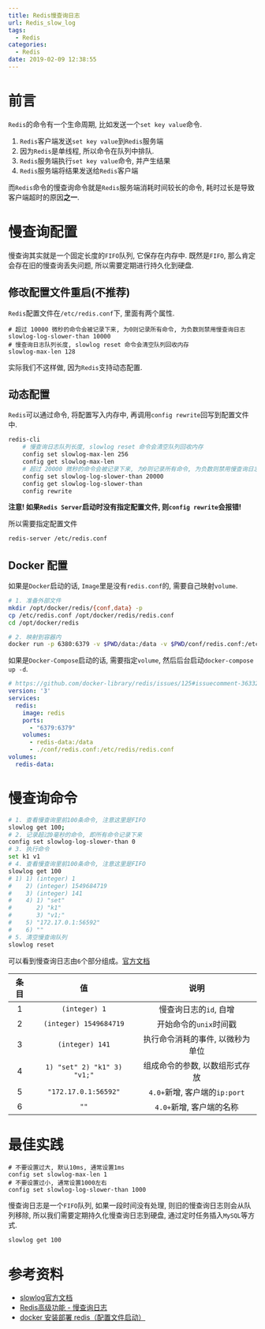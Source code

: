 ```yaml
---
title: Redis慢查询日志
url: Redis_slow_log
tags:
  - Redis
categories:
  - Redis
date: 2019-02-09 12:38:55
---
```


# 前言
`Redis`的命令有一个生命周期, 比如发送一个`set key value`命令.
1. `Redis`客户端发送`set key value`到`Redis`服务端
1. 因为`Redis`是单线程, 所以命令在队列中排队.
1. `Redis`服务端执行`set key value`命令, 并产生结果
1. `Redis`服务端将结果发送给`Redis`客户端

而`Redis`命令的慢查询命令就是`Redis`服务端消耗时间较长的命令, 耗时过长是导致客户端超时的原因**之一**.

<!-- more -->

# 慢查询配置
慢查询其实就是一个固定长度的`FIFO`队列, 它保存在内存中.
既然是`FIFO`, 那么肯定会存在旧的慢查询丢失问题, 所以需要定期进行持久化到硬盘.

## 修改配置文件重启(不推荐)
`Redis`配置文件在`/etc/redis.conf`下, 里面有两个属性.
```
# 超过 10000 微秒的命令会被记录下来, 为0则记录所有命令, 为负数则禁用慢查询日志
slowlog-log-slower-than 10000
# 慢查询日志队列长度, slowlog reset 命令会清空队列回收内存
slowlog-max-len 128
```
实际我们不这样做, 因为`Redis`支持动态配置.

## 动态配置
`Redis`可以通过命令, 将配置写入内存中, 再调用`config rewrite`回写到配置文件中.
```bash
redis-cli
    # 慢查询日志队列长度, slowlog reset 命令会清空队列回收内存
    config set slowlog-max-len 256
    config get slowlog-max-len
    # 超过 20000 微秒的命令会被记录下来, 为0则记录所有命令, 为负数则禁用慢查询日志
    config set slowlog-log-slower-than 20000
    config get slowlog-log-slower-than
    config rewrite
```
**注意! 如果`Redis Server`启动时没有指定配置文件, 则`config rewrite`会报错!**

所以需要指定配置文件
```bash
redis-server /etc/redis.conf
```

## Docker 配置
如果是`Docker`启动的话, `Image`里是没有`redis.conf`的, 需要自己映射`volume`.
```bash
# 1. 准备外部文件
mkdir /opt/docker/redis/{conf,data} -p
cp /etc/redis.conf /opt/docker/redis/redis.conf
cd /opt/docker/redis

# 2. 映射到容器内
docker run -p 6380:6379 -v $PWD/data:/data -v $PWD/conf/redis.conf:/etc/redis/redis.conf -d redis redis-server /etc/redis/redis.conf
```

如果是`Docker-Compose`启动的话, 需要指定`volume`, 然后后台启动`docker-compose up -d`.
```yml
# https://github.com/docker-library/redis/issues/125#issuecomment-363322332
version: '3'
services:
  redis:
    image: redis
    ports:
      - "6379:6379"
    volumes:
      - redis-data:/data
      - ./conf/redis.conf:/etc/redis/redis.conf
volumes:
  redis-data:
```

# 慢查询命令
```bash
# 1. 查看慢查询里前100条命令, 注意这里是FIFO
slowlog get 100;
# 2. 记录超过0毫秒的命令, 即所有命令记录下来
config set slowlog-log-slower-than 0
# 3. 执行命令
set k1 v1
# 4. 查看慢查询里前100条命令, 注意这里是FIFO
slowlog get 100
# 1) 1) (integer) 1
#    2) (integer) 1549684719
#    3) (integer) 141
#    4) 1) "set"
#       2) "k1"
#       3) "v1;"
#    5) "172.17.0.1:56592"
#    6) ""
# 5. 清空慢查询队列
slowlog reset
```
可以看到慢查询日志由`6`个部分组成。[官方文档](https://redis.io/commands/slowlog)

| 条目 | 值 | 说明 |
|:------:|:---:|:------:|
| 1 | `(integer) 1` | 慢查询日志的`id`, 自增 |
| 2 | `(integer) 1549684719` | 开始命令的`unix`时间戳 |
| 3 | `(integer) 141` | 执行命令消耗的事件, 以微秒为单位 |
| 4 | `1) "set" 2) "k1" 3) "v1;"` | 组成命令的参数, 以数组形式存放 |
| 5 | `"172.17.0.1:56592"` | `4.0+`新增, 客户端的`ip:port` |
| 6 | `""` | `4.0+`新增, 客户端的名称 |

# 最佳实践
```
# 不要设置过大, 默认10ms, 通常设置1ms
config set slowlog-max-len 1
# 不要设置过小, 通常设置1000左右
config set slowlog-log-slower-than 1000
```
慢查询日志是一个`FIFO`队列, 如果一段时间没有处理, 则旧的慢查询日志则会从队列移除, 所以我们需要定期持久化慢查询日志到硬盘, 通过定时任务插入`MySQL`等方式.
```bash
slowlog get 100
```


# 参考资料
- [slowlog官方文档](https://redis.io/commands/slowlog)
- [Redis高级功能 - 慢查询日志](https://segmentfault.com/a/1190000009915519)
- [docker 安装部署 redis（配置文件启动）](https://segmentfault.com/a/1190000014091287)
